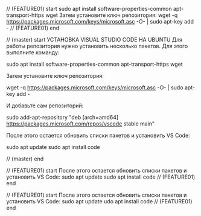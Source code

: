 // (FEATURE01) start 
sudo apt install software-properties-common apt-transport-https wget
Затем установите ключ репозитория:
wget -q https://packages.microsoft.com/keys/microsoft.asc -O- | sudo apt-key add -
// (FEATURE01) end 


// (master) start 
УСТАНОВКА VISUAL STUDIO CODE НА UBUNTU
Для работы репозитория нужно установить несколько пакетов. Для этого выполните команду:

sudo apt install software-properties-common apt-transport-https wget

Затем установите ключ репозитория:

wget -q https://packages.microsoft.com/keys/microsoft.asc -O- | sudo apt-key add -

И добавьте сам репозиторий:

sudo add-apt-repository "deb [arch=amd64] https://packages.microsoft.com/repos/vscode stable main"

После этого остается обновить списки пакетов и установить VS Code:

sudo apt update
sudo apt install code

// (master) end 

// (FEATURE01) start 
После этого остается обновить списки пакетов и установить VS Code:
sudo apt update
sudo apt install code
// (FEATURE01) end 

// (FEATURE01) start 
После этого остается обновить списки пакетов и установить VS Code:
sudo apt update
udo apt install code
// (FEATURE01) end 

